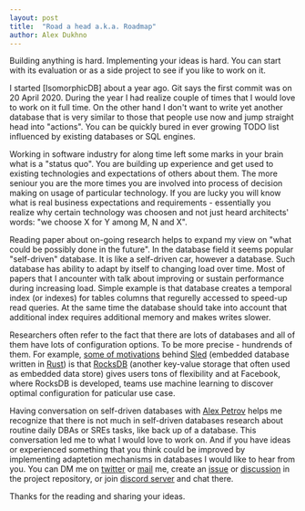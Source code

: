 ```yaml
---
layout: post
title:  "Road a head a.k.a. Roadmap"
author: Alex Dukhno
---
```


Building anything is hard. Implementing your ideas is hard. You can start with its evaluation or as a side project to see if you like to work on it.

I started [IsomorphicDB] about a year ago. Git says the first commit was on 20 April 2020. During the year I had realize couple of times that I would love to work on it full time. On the other hand I don't want to write yet another database that is very similar to those that people use now and jump straight head into "actions". You can be quickly bured in ever growing TODO list influenced by existing databases or SQL engines.

Working in software industry for along time left some marks in your brain what is a "status quo". You are building up experience and get used to existing technologies and expectations of others about them. The more seniour you are the more times you are involved into process of decision making on usage of particular technology. If you are lucky you will know what is real business expectations and requirements - essentially you realize why certain technology was choosen and not just heard architects' words: "we choose X for Y among M, N and X".

Reading paper about on-going research helps to expand my view on "what could be possibly done in the future". In the database field it seems popular "self-driven" database. It is like a self-driven car, however a database. Such database has ability to adapt by itself to changing load over time.
Most of papers that I ancounter with talk about improving or sustain performance during increasing load. Simple example is that database creates a temporal index (or indexes) for tables columns that regurelly accessed to speed-up read queries. At the same time the database should take into account that additional index requires additional memory and makes writes slower.

Researchers often refer to the fact that there are lots of databases and all of them have lots of configuration options. To be more precise - hundrends of them. For example, [some of motivations][4] behind [Sled][1] (embedded database written in [Rust][2]) is that [RocksDB][3] (another key-value storage that often used as embedded data store) gives users tons of flexibility and at Facebook, where RocksDB is developed, teams use machine learning to discover optimal configuration for paticular use case.

Having conversation on self-driven databases with [Alex Petrov][5] helps me recognize that there is not much in self-driven databases research about routine daily DBAs or SREs tasks, like back up of a database. This conversation led me to what I would love to work on. And if you have ideas or experienced something that you think could be improved by implementing adaptetion mechanisms in databases I would like to hear from you. You can DM me on [twitter][6] or [mail][7] me, create an [issue][8] or [discussion][9] in the project repository, or join [discord server][10] and chat there.

Thanks for the reading and sharing your ideas.

[1]: https://sled.rs
[2]: http://rust-lang.org/
[3]: https://rocksdb.org
[4]: https://sled.rs/motivating_experiences.html
[5]: https://twitter.com/ifesdjeen?s=21
[6]: https://twitter.com/alex_dukhno?s=21
[7]: mailto:alex.dukhno@icloud.com
[8]: https://github.com/alex-dukhno/isomorphicdb/issues/new
[9]: https://github.com/alex-dukhno/isomorphicdb/discussions/new
[10]: https://discord.gg/PUcTcfU
